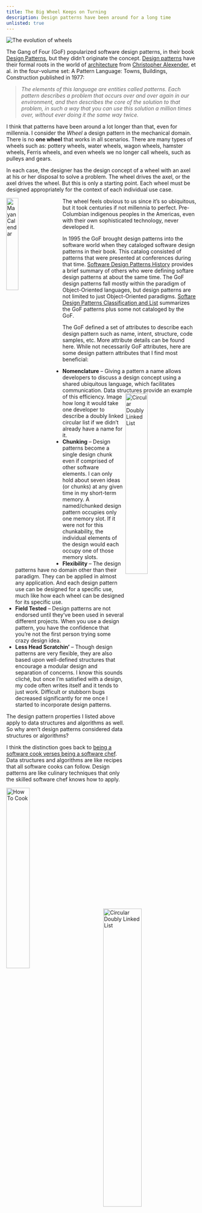 ```yaml
---
title: The Big Wheel Keeps on Turning
description: Design patterns have been around for a long time
unlisted: true
---
```


![The evolution of wheels](https://assets.sutori.com/user-uploads/image/e7cbc7d4-b8da-4ba4-b063-d25a1d9a137a/d5fea6243c49005c14a08bd2f86710da.jpeg)

The Gang of Four (GoF) popularized software design patterns, in their book [Design Patterns](https://en.wikipedia.org/wiki/Design_Patterns), but they didn’t originate the concept. [Design patterns](https://en.wikipedia.org/wiki/Design_pattern) have their formal roots in the world of [architecture](https://en.wikipedia.org/wiki/Pattern_(architecture)) from [Christopher Alexender](https://en.wikipedia.org/wiki/Christopher_Alexander), et al. in the four-volume set: A Pattern Language: Towns, Buildings, Construction published in 1977:

> _The elements of this language are entities called patterns. Each pattern describes a problem that occurs over and over again in our environment, and then describes the core of the solution to that problem, in such a way that you can use this solution a million times over, without ever doing it the same way twice._

I think that patterns have been around a lot longer than that, even for millennia. I consider the _Wheel_ a design pattern in the mechanical domain. There is no **one wheel** that works in all scenarios. There are many types of wheels such as: pottery wheels, water wheels, wagon wheels, hamster wheels, Ferris wheels, and even wheels we no longer call wheels, such as pulleys and gears.

In each case, the designer has the design concept of a wheel with an axel at his or her disposal to solve a problem. The wheel drives the axel, or the axel drives the wheel. But this is only a starting point. Each wheel must be designed appropriately for the context of each individual use case.

<img src="https://i.pinimg.com/originals/ce/c5/57/cec557648f4624b14cdab42cd3ed7bab.jpg" alt="Mayan Calendar" width = "25%" align="left" style="padding-right: 20px;">

The wheel feels obvious to us since it’s so ubiquitous, but it took centuries if not millennia to perfect. Pre-Columbian indigenous peoples in the Americas, even with their own sophisticated technology, never developed it.

In 1995 the GoF brought design patterns into the software world when they cataloged software design patterns in their book. This catalog consisted of patterns that were presented at conferences during that time.  [Software Design Patterns History](https://en.wikipedia.org/wiki/Software_design_pattern) provides a brief summary of others who were defining softare design patterns at about the same time. The GoF design patterns fall mostly within the paradigm of Object-Oriented languages, but design patterns are not limited to just Object-Oriented paradigms. [Softare Design Patterns Classification and List](https://en.wikipedia.org/wiki/Software_design_pattern#Classification_and_list) summarizes the GoF patterns plus some not cataloged by the GoF.

The GoF defined a set of attributes to describe each design pattern such as name, intent, structure, code samples, etc. More attribute details can be found here. While not necessarily GoF attributes, here are some design pattern attributes that I find most beneficial:
* **Nomenclature** – Giving a pattern a name allows developers to discuss a design concept using a shared ubiquitous language, which facilitates communication. Data structures provide an example of this efficiency. <img src="https://omkarnathsingh.files.wordpress.com/2015/07/dcll.gif" alt="Circular Doubly Linked List" width = "35%" align="right" style="padding-right: 20px;">
Image how long it would take one developer to describe a doubly linked circular list if we didn’t already have a name for it. 
* **Chunking** – Design patterns become a single design chunk even if comprised of other software elements. I can only hold about seven ideas (or chunks) at any given time in my short-term memory. A named/chunked design pattern occupies only one memory slot. If it were not for this chunkability, the individual elements of the design would each occupy one of those memory slots.
* **Flexibility** – The design patterns have no domain other than their paradigm. They can be applied in almost any application. And each design pattern use can be designed for a specific use, much like how each wheel can be designed for its specific use.
* **Field Tested** – Design patterns are not endorsed until they’ve been used in several different projects. When you use a design pattern, you have the confidence that you’re not the first person trying some crazy design idea.
* **Less Head Scratchin’** – Though design patterns are very flexible, they are also based upon well-defined structures that encourage a modular design and separation of concerns. I know this sounds cliché, but once I’m satisfied with a design, my code often writes itself and it tends to just work. Difficult or stubborn bugs decreased significantly for me once I started to incorporate design patterns.

The design pattern properties I listed above apply to data structures and algorithms as well. So why aren’t design patterns considered data structures or algorithms?

I think the distinction goes back to [being a software cook verses being a software chef](https://jhumelsine.github.io/2023/08/21/knock-knock-whos-there.html). Data structures and algorithms are like recipes that all software cooks can follow. 
 Design patterns are like culinary techniques that only the skilled software chef knows how to apply.

 <img src="https://img.buzzfeed.com/buzzfeed-static/static/2016-01/7/19/enhanced/webdr09/enhanced-24759-1452213005-1.jpg?downsize=700%3A%2A&output-quality=auto&output-format=auto" alt="How To Cook" width = "35%" align="left" style="padding-right: 20px;">
 <img src="https://www.dictionary.com/e/wp-content/uploads/2020/01/chefs_kiss_2.jpeg" alt="Circular Doubly Linked List" width = "45%" align="right" style="padding-right: 20px;">
